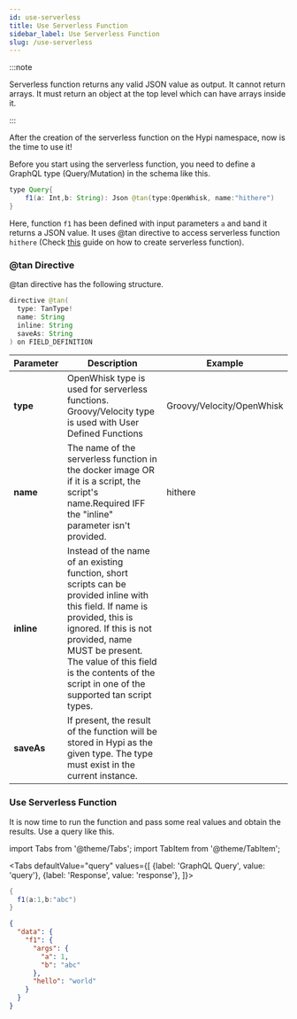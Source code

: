 ```yaml
---
id: use-serverless
title: Use Serverless Function
sidebar_label: Use Serverless Function
slug: /use-serverless
---
```


:::note

Serverless function returns any valid JSON value as output. It cannot return arrays. It must return an object at the top level which can have arrays inside it.

:::

After the creation of the serverless function on the Hypi namespace, now is the time to use it!

Before you start using the serverless function, you need to define a GraphQL type (Query/Mutation) in the schema like this.

```java
type Query{
    f1(a: Int,b: String): Json @tan(type:OpenWhisk, name:"hithere")
}
```
Here, function `f1`  has been defined with input parameters `a` and `b`and it returns a JSON value. It uses @tan directive to access serverless function `hithere` (Check [this](create-serverless.md) guide on how to create serverless function).

### @tan Directive

@tan directive has the following structure. 

```java
directive @tan(
  type: TanType!
  name: String
  inline: String
  saveAs: String
) on FIELD_DEFINITION
```


| **Parameter** | **Description**                                                                                                                                                                                                                                                                         | **Example**               |
|---------------|-----------------------------------------------------------------------------------------------------------------------------------------------------------------------------------------------------------------------------------------------------------------------------------------|---------------------------|
| **type**      | OpenWhisk type is used for serverless functions. Groovy/Velocity type is used with User Defined Functions                                                                                                                                                                               | Groovy/Velocity/OpenWhisk |
| **name**      | The name of the serverless function in the docker image OR if it is a script, the script's name.Required IFF the "inline" parameter isn't provided.                                                                                                                             | hithere                   |
| **inline**    | Instead of the name of an existing function, short scripts can be provided inline with this field. If name is provided, this is ignored. If this is not provided, name MUST be present. The value of this field is the contents of the script in one of the supported tan script types. |                           |
| **saveAs**    | If present, the result of the function will be stored in Hypi as the given type. The type must exist in the current instance.                                                                                                                                                           |                           |

### Use Serverless Function

It is now time to run the function and pass some real values and obtain the results. Use a query like this.

import Tabs from '@theme/Tabs';
import TabItem from '@theme/TabItem';

<Tabs
  defaultValue="query"
  values={[
    {label: 'GraphQL Query', value: 'query'},
    {label: 'Response', value: 'response'},
  ]}>
<TabItem value="query">

```java
{
  f1(a:1,b:"abc")
}
```

</TabItem>
<TabItem value="response">

```json
{
  "data": {
    "f1": {
      "args": {
        "a": 1,
        "b": "abc"
      },
      "hello": "world"
    }
  }
}
```

</TabItem>
</Tabs>
